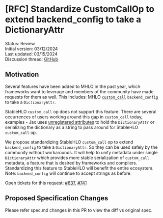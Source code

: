 # [RFC] Standardize CustomCallOp to extend backend_config to take a DictionaryAttr

Status: Review<br/>
Initial version: 03/12/2024<br/>
Last updated: 03/15/2024<br/>
Discussion thread: [GitHub](https://github.com/openxla/stablehlo/pull/2097)

## Motivation

Several features have been added to MHLO in the past year, which frameworks want
to leverage and members of the community have made requests for them as well.
This includes: MHLO
[`custom_call`](https://github.com/tensorflow/mlir-hlo/blob/master/mhlo/IR/hlo_ops.td#L2483)
`backend_config` to take a `DictionaryAttr`.

StableHLO `custom_call` op does not support this feature. There are several
occurrences of users working around this gap in `custom_call` today, examples -
Jax uses [unregistered attributes](https://github.com/google/jax/blob/1ed27ecebb92e916b45601e3a107971170a4592b/jaxlib/hlo_helpers.py#L191)
to hold the `DictionaryAttr` or serializing the dictionary as a string
to pass around for StableHLO `custom_call` op.

We propose standardizing StableHLO `custom_call` op to extend `backend_config`
to take a `DictionaryAttr`.  So they can be used safely by the community without
workarounds. It will help to unify metadata under single `DictionaryAttr` which
provides more stable serialization of `custom_call` metadata, a feature that is
desired by frameworks and compilers. Standardizing this feature to StableHLO
will benefit the entire ecosystem.
Note: `backend_config` will continue to accept strings as before.

Open tickets for this request: [#637](https://github.com/openxla/stablehlo/issues/637),
[#741](https://github.com/openxla/stablehlo/issues/741)

## Proposed Specification Changes

Please refer spec.md changes in this PR to view the diff vs original spec.
